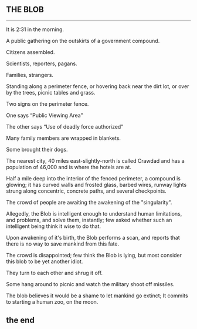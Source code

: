 ## THE BLOB
______

It is 2:31 in the morning.

A public gathering on the outskirts of a government compound.

Citizens assembled.

Scientists, reporters, pagans.

Families, strangers.

Standing along a perimeter fence, or hovering back near the dirt lot, or over by the trees, picnic tables and grass.

Two signs on the perimeter fence.

One says “Public Viewing Area”

The other says “Use of deadly force authorized”

Many family members are wrapped in blankets.

Some brought their dogs. 

The nearest city, 40 miles east-slightly-north is called Crawdad and has a population of 46,000 and is where the hotels are at.

Half a mile deep into the interior of the fenced perimeter, a compound is glowing; it has curved walls and frosted glass, barbed wires, runway lights strung along concentric, concrete paths, and several checkpoints. 

The crowd of people are awaiting the awakening of the "singularity".

Allegedly, the Blob is intelligent enough to understand human limitations, and problems, and solve them, instantly;  few asked whether such an intelligent being think it wise to do that.

Upon awakening of it's birth, the Blob performs a scan, and reports that there is no way to save mankind from this fate.

The crowd is disappointed; few think the Blob is lying, but most consider this blob to be yet another idiot.

They turn to each other and shrug it off. 

Some hang around to picnic and watch the military shoot off missiles.  

The blob believes it would be a shame to let mankind go extinct; It commits to starting a human zoo, on the moon.

## the end